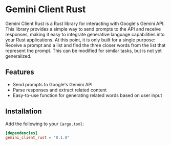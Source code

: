 # Gemini Client Rust

Gemini Client Rust is a Rust library for interacting with Google's Gemini API. This library provides a simple way to send prompts to the API and receive responses, making it easy to integrate generative language capabilities into your Rust applications. At this point, it is only built for a single purpose: Receive a prompt and a list and find the three closer words from the list that represent the prompt. This can be modified for similar tasks, but is not yet generalized.

## Features

- Send prompts to Google's Gemini API
- Parse responses and extract related content
- Easy-to-use function for generating related words based on user input

## Installation

Add the following to your `Cargo.toml`:

```toml
[dependencies]
gemini_client_rust = "0.1.0"